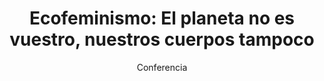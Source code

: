 ---
layout: post
title: "Ecofeminismo: El planeta no es vuestro, nuestros cuerpos tampoco"
subtitle: "Conferencia"
background: "/img/bg-index.jpg"
eventDate: 2019-03-05 19:00:00 +0100
placeName: "Paraninfo Campus La Merced."
placeMapsUrl: https://www.google.es/maps/place/Universidad+de+Murcia:+Campus+de+la+Merced/@37.9877458,-1.1292777,17z/data=!4m5!3m4!1s0xd6382053e745fa7:0x6673834210068e48!8m2!3d37.9878746!4d-1.1259505?hl=en
category: "central"
speakers:
    - name: "Yayo Herrero"
presenters:
    - name: "Ana García"
---